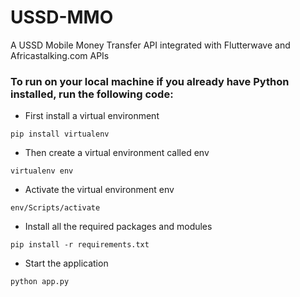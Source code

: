 # USSD-MMO
A USSD Mobile Money Transfer API integrated with Flutterwave and Africastalking.com APIs

### To run on your local machine if you already have Python installed, run the following code:

* First install a virtual environment
```
pip install virtualenv
``` 
* Then create a virtual environment called env
```
virtualenv env  
```
* Activate the virtual environment env
```
env/Scripts/activate 
```
* Install all the required packages and modules
```
pip install -r requirements.txt
```
* Start the application
```
python app.py
```
